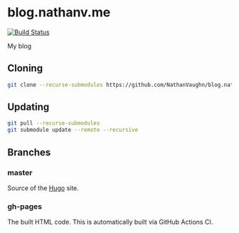 # blog.nathanv.me
[![Build Status](https://github.com/NathanVaughn/blog.nathanv.me/workflows/Build/badge.svg)](https://github.com/NathanVaughn/blog.nathanv.me/actions?workflow=Build)

My blog

## Cloning

```bash
git clone --recurse-submodules https://github.com/NathanVaughn/blog.nathanv.me.git
```

## Updating

```bash
git pull --recurse-submodules
git submodule update --remote --recursive
```

## Branches

### master

Source of the [Hugo](https://gohugo.io/) site.

### gh-pages

The built HTML code. This is automatically built via GitHub Actions CI.
